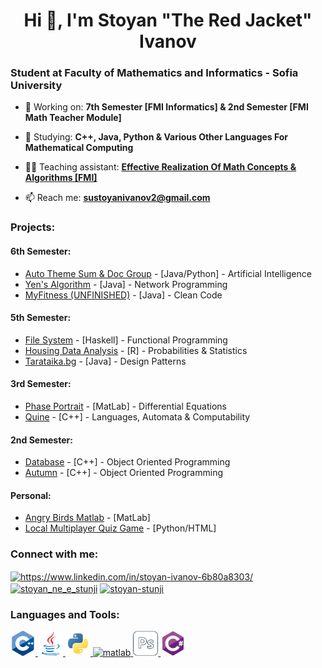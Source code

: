 <h1 align="center">Hi 👋, I'm Stoyan "The Red Jacket" Ivanov</h1>

### Student at Faculty of Mathematics and Informatics - Sofia University

- 📝 Working on: **7th Semester [FMI Informatics] & 2nd Semester [FMI Math Teacher Module]**
 
- 🌱 Studying: **C++, Java, Python & Various Other Languages For Mathematical Computing**

- 👨‍🏫 Teaching assistant: [**Effective Realization Of Math Concepts & Algorithms [FMI]**](https://github.com/stoyan-stunji/fmi-ermka)

- 📫 Reach me: **sustoyanivanov2@gmail.com**

### Projects:
#### 6th Semester:
- [Auto Theme Sum & Doc Group](https://github.com/stoyan-stunji/fmi-ai-topic-grouping) - [Java/Python] - Artificial Intelligence
- [Yen's Algorithm](https://github.com/stoyan-stunji/fmi-np-yens-alg/tree/main) - [Java] - Network Programming
- [MyFitness (UNFINISHED)](https://gitlab.com/stoyan-stunji/MyFitnessPal) - [Java] - Clean Code
#### 5th Semester:
- [File System](https://github.com/stoyan-stunji/fmi-fp-filesystem) - [Haskell] - Functional Programming 
- [Housing Data Analysis](https://github.com/stoyan-stunji/fmi-r-house-rates) - [R] - Probabilities & Statistics 
- [Tarataika.bg](https://github.com/stoyan-stunji/fmi-dp-mobilebg) - [Java] - Design Patterns
#### 3rd Semester:
- [Phase Portrait](https://github.com/stoyan-stunji/fmi-diff-eq-3.8) - [MatLab] - Differential Equations
- [Quine](https://github.com/stoyan-stunji/fmi-eai-quine-cpp) - [C++] - Languages, Automata & Computability
#### 2nd Semester:
- [Database](https://github.com/stoyan-stunji/fmi-oop-database) - [C++] - Object Oriented Programming
- [Autumn](https://github.com/stoyan-stunji/oop-autumn) - [C++] - Object Oriented Programming
#### Personal:
- [Angry Birds Matlab](https://github.com/stoyan-stunji/angry-birds-matlab) - [MatLab]
- [Local Multiplayer Quiz Game](https://github.com/stoyan-stunji/multiplayer-quiz-game) - [Python/HTML]

### Connect with me:
<p align="left">
<a href="https://linkedin.com/in/https://www.linkedin.com/in/stoyan-ivanov-6b80a8303/" target="blank"><img align="center" src="https://raw.githubusercontent.com/rahuldkjain/github-profile-readme-generator/master/src/images/icons/Social/linked-in-alt.svg" alt="https://www.linkedin.com/in/stoyan-ivanov-6b80a8303/" height="30" width="40" /></a>
<a href="https://instagram.com/stoyan_ne_e_stunji" target="blank"><img align="center" src="https://raw.githubusercontent.com/rahuldkjain/github-profile-readme-generator/master/src/images/icons/Social/instagram.svg" alt="stoyan_ne_e_stunji" height="30" width="40" /></a>
<a href="https://www.leetcode.com/stoyan-stunji" target="blank"><img align="center" src="https://raw.githubusercontent.com/rahuldkjain/github-profile-readme-generator/master/src/images/icons/Social/leet-code.svg" alt="stoyan-stunji" height="30" width="40" /></a>
</p>

### Languages and Tools:
<p align="left"> 
  <a href="https://www.w3schools.com/cpp/" target="_blank" rel="noreferrer"> 
    <img src="https://raw.githubusercontent.com/devicons/devicon/master/icons/cplusplus/cplusplus-original.svg" alt="cplusplus" width="40" height="40"/> 
  </a> 
  <a href="https://www.java.com" target="_blank" rel="noreferrer"> 
    <img src="https://raw.githubusercontent.com/devicons/devicon/master/icons/java/java-original.svg" alt="java" width="40" height="40"/> 
  </a> 
  <a href="https://www.python.org" target="_blank" rel="noreferrer"> 
    <img src="https://raw.githubusercontent.com/devicons/devicon/master/icons/python/python-original.svg" alt="python" width="40" height="40"/> 
  </a> 
  <a href="https://www.mathworks.com/" target="_blank" rel="noreferrer"> 
    <img src="https://upload.wikimedia.org/wikipedia/commons/2/21/Matlab_Logo.png" alt="matlab" width="40" height="40"/> 
  </a> 
  <a href="https://www.photoshop.com/en" target="_blank" rel="noreferrer"> 
    <img src="https://raw.githubusercontent.com/devicons/devicon/master/icons/photoshop/photoshop-line.svg" alt="photoshop" width="40" height="40"/> 
  </a> 
  <a href="https://www.w3schools.com/cs/" target="_blank" rel="noreferrer"> 
    <img src="https://raw.githubusercontent.com/devicons/devicon/master/icons/csharp/csharp-original.svg" alt="csharp" width="40" height="40"/> 
  </a> 
</p>


